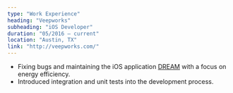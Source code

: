 ```yaml
---
type: "Work Experience"
heading: "Veepworks"
subheading: "iOS Developer"
duration: "05/2016 – current"
location: "Austin, TX"
link: "http://veepworks.com/"
---
```


+ Fixing bugs and maintaining the iOS application [DREAM](https://itunes.apple.com/us/app/dream-crowdsourced-situational/id1072213501?mt=8) with a focus on energy efficiency. 
+ Introduced integration and unit tests into the development process.